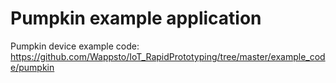 # Pumpkin example application

Pumpkin device example code: https://github.com/Wappsto/IoT_RapidPrototyping/tree/master/example_code/pumpkin
